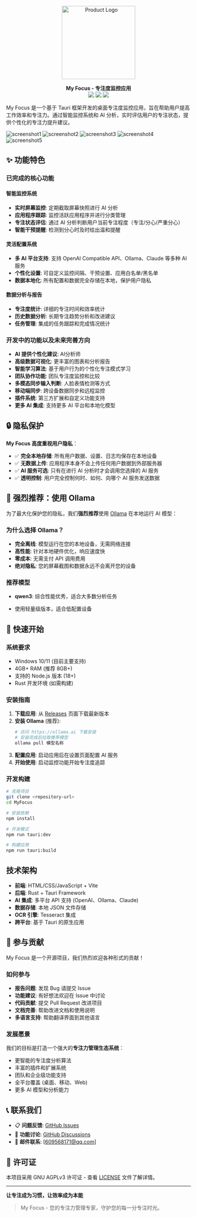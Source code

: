 <p align="center">
  <a href="https://github.com/jie0102/My_Focus/releases">
    <img src="assets/icon.jpg" alt="Product Logo" width="200">
  </a>
</p>

<p align="center">
<b>My Focus - 专注度监控应用</b><br>

  
<img src="https://img.shields.io/badge/status-developing-yellow.svg">
<img src="https://img.shields.io/badge/Tauri-1.5-blue.svg">
<img src="https://img.shields.io/badge/license-AGPLv3-green.svg">
</p>


My Focus 是一个基于 Tauri 框架开发的桌面专注度监控应用，旨在帮助用户提高工作效率和专注力。通过智能监控系统和 AI 分析，实时评估用户的专注状态，提供个性化的专注力提升建议。

![screenshot1](assets/screenshot1.png)
![screenshot2](assets/screenshot2.png)
![screenshot3](assets/screenshot3.png)
![screenshot4](assets/screenshot4.png)
![screenshot5](assets/screenshot5.png)
## ✨ 功能特色

### 已完成的核心功能

#### 智能监控系统
- **实时屏幕监控**: 定期截取屏幕快照进行 AI 分析
- **应用程序跟踪**: 监控活跃应用程序并进行分类管理
- **专注状态评估**: 通过 AI 分析判断用户当前专注程度（专注/分心/严重分心）
- **智能干预提醒**: 检测到分心时及时给出温和提醒

#### 灵活配置系统
- **多 AI 平台支持**: 支持 OpenAI Compatible API、Ollama、Claude 等多种 AI 服务
- **个性化设置**: 可自定义监控间隔、干预设置、应用白名单/黑名单
- **数据本地化**: 所有配置和数据完全存储在本地，保护用户隐私

#### 数据分析与报告
- **专注度统计**: 详细的专注时间和效率统计
- **历史数据分析**: 长期专注趋势分析和改进建议
- **任务管理**: 集成的任务跟踪和完成情况统计

### 开发中的功能以及未来完善方向
- **AI 提供个性化建议**: AI分析师
- **高级数据可视化**: 更丰富的图表和分析报告
- **智能学习算法**: 基于用户行为的个性化专注模式学习
- **团队协作功能**: 团队专注度监控和比较
- **多模态同步输入判断**: 人脸表情检测等方式 
- **移动端同步**: 跨设备数据同步和远程监控
- **插件系统**: 第三方扩展和自定义功能支持
- **更多 AI 集成**: 支持更多 AI 平台和本地化模型

## 🔒 隐私保护

**My Focus 高度重视用户隐私**：

- ✅ **完全本地存储**: 所有用户数据、设置、日志均保存在本地设备
- ✅ **无数据上传**: 应用程序本身不会上传任何用户数据到外部服务器
- ✅ **AI 服务可选**: 只有在进行 AI 分析时才会调用您选择的 AI 服务
- ✅ **透明控制**: 用户完全控制何时、如何、向哪个 AI 服务发送数据

## 🤖 强烈推荐：使用 Ollama

为了最大化保护您的隐私，我们**强烈推荐**使用 [Ollama](https://ollama.ai) 在本地运行 AI 模型：

### 为什么选择 Ollama？
-  **完全离线**: 模型运行在您的本地设备，无需网络连接
-  **高性能**: 针对本地硬件优化，响应速度快
-  **零成本**: 无需支付 API 调用费用
-  **绝对隐私**: 您的屏幕截图和数据永远不会离开您的设备

### 推荐模型
- **qwen3**: 综合性能优秀，适合大多数分析任务

- 使用轻量级版本，适合低配置设备

## 🚀 快速开始

### 系统要求
- Windows 10/11 (目前主要支持)
- 4GB+ RAM (推荐 8GB+)
- 支持的 Node.js 版本 (18+)
- Rust 开发环境 (如需构建)

### 安装指南

1. **下载应用**: 从 [Releases](../../releases) 页面下载最新版本
2. **安装 Ollama** (推荐):
   ```bash
   # 访问 https://ollama.ai 下载安装
   # 安装完成后拉取推荐模型
   ollama pull 模型名称
   ```
3. **配置应用**: 启动应用后在设置页面配置 AI 服务
4. **开始使用**: 启动监控功能开始专注度追踪

### 开发构建

```bash
# 克隆项目
git clone <repository-url>
cd MyFocus

# 安装依赖
npm install

# 开发模式
npm run tauri:dev

# 构建应用
npm run tauri:build
```

##  技术架构

- **前端**: HTML/CSS/JavaScript + Vite
- **后端**: Rust + Tauri Framework
- **AI 集成**: 多平台 API 支持 (OpenAI、Ollama、Claude)
- **数据存储**: 本地 JSON 文件存储
- **OCR 引擎**: Tesseract 集成
- **跨平台**: 基于 Tauri 的原生应用

## 🤝 参与贡献

My Focus 是一个开源项目，我们热烈欢迎各种形式的贡献！

### 如何参与
-  **报告问题**: 发现 Bug 请提交 Issue
-  **功能建议**: 有好想法欢迎在 Issue 中讨论
-  **代码贡献**: 提交 Pull Request 改进项目
-  **文档完善**: 帮助改进文档和使用说明
-  **多语言支持**: 帮助翻译界面到其他语言

### 发展愿景
我们的目标是打造一个强大的**专注力管理生态系统**：
-  更智能的专注度分析算法
-  丰富的插件和扩展系统
-  团队和企业级功能支持
-  全平台覆盖 (桌面、移动、Web)
-  更多 AI 模型和分析能力

## 📞 联系我们

- 📋 **问题反馈**: [GitHub Issues](../../issues)
- 💬 **功能讨论**: [GitHub Discussions](../../discussions)
- 📧 **邮件联系**: [609568171@qq.com]

## 📄 许可证

本项目采用 GNU AGPLv3 许可证 - 查看 [LICENSE](LICENSE) 文件了解详情。

---

**让专注成为习惯，让效率成为本能** 

> My Focus - 您的专注力管理专家，守护您的每一分专注时光。
